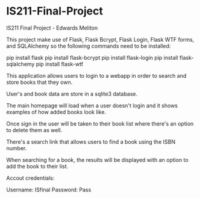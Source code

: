# IS211-Final-Project

IS211 Final Project - Edwards Meliton

This project make use of Flask, Flask Bcrypt, Flask Login, Flask WTF forms, and SQLAlchemy so
the following commands need to be installed:

pip install flask
pip install flask-bcrypt
pip install flask-login
pip install flask-sqlalchemy
pip install flask-wtf

This application allows users to login to a webapp in order to search and store books that 
they own.

User's and book data are store in a sqlite3 database.

The main homepage will load when a user doesn't login and it shows examples of how added 
books look like.

Once sign in the user will be taken to their book list where there's an option to delete them
as well.

There's a search link that allows users to find a book using the ISBN number.

When searching for a book, the results will be displayed with an option to add the book to 
their list.

Accout credentials:

Username: ISfinal
Password: Pass







